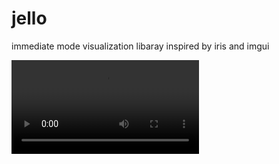 # jello

immediate mode visualization libaray
inspired by iris and imgui

![demo](/assets/demo.mp4)
